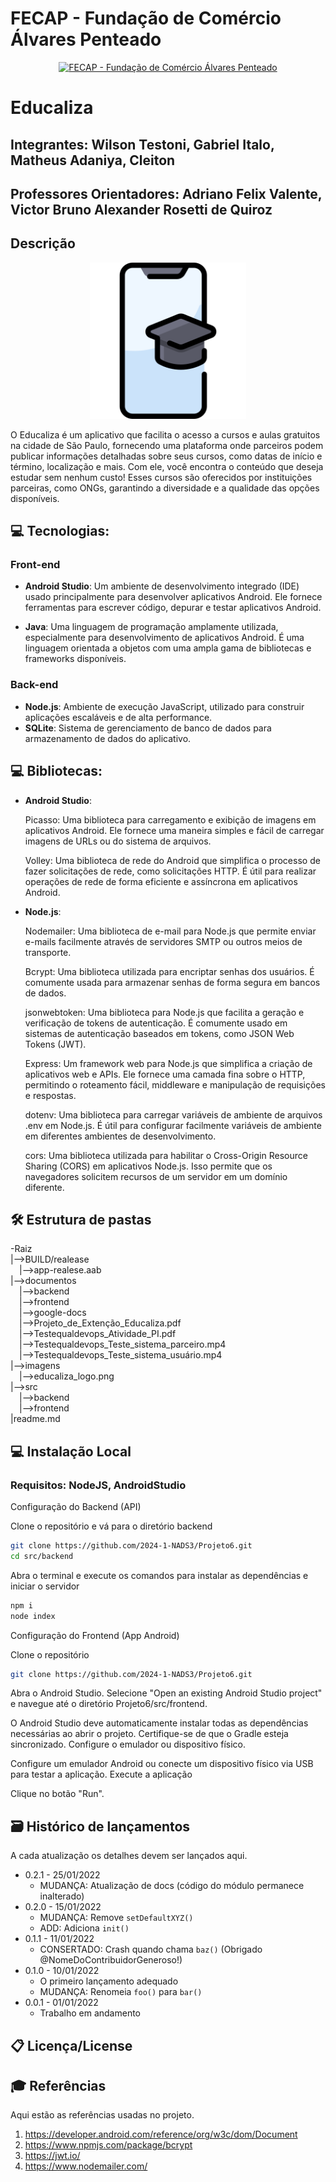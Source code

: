 # FECAP - Fundação de Comércio Álvares Penteado

<p align="center">
<a href= "https://www.fecap.br/"><img src="https://encrypted-tbn0.gstatic.com/images?q=tbn:ANd9GcRhZPrRa89Kma0ZZogxm0pi-tCn_TLKeHGVxywp-LXAFGR3B1DPouAJYHgKZGV0XTEf4AE&usqp=CAU" alt="FECAP - Fundação de Comércio Álvares Penteado" border="0"></a>
</p>

# Educaliza

## Integrantes: Wilson Testoni, Gabriel Italo, Matheus Adaniya, Cleiton

## Professores Orientadores: Adriano Felix Valente, Victor Bruno Alexander Rosetti de Quiroz

## Descrição

<p align="center">
<img src="./imagens/educaliza_logo.png" height="250px" alt="Logo educaliza" border="0">
</p>

O Educaliza é um aplicativo que facilita o acesso a cursos e aulas gratuitos na cidade de São Paulo, fornecendo uma plataforma onde parceiros podem publicar 
informações detalhadas sobre seus cursos, como datas de início e término, localização e mais. Com ele, você encontra o conteúdo que deseja estudar sem 
nenhum custo! Esses cursos são oferecidos por instituições parceiras, como ONGs, garantindo a diversidade e a qualidade das opções disponíveis.

## 💻 Tecnologias: <br>
### Front-end
- **Android Studio**: Um ambiente de desenvolvimento integrado (IDE) usado principalmente para desenvolver aplicativos Android. Ele fornece ferramentas para escrever código, depurar e testar aplicativos Android.

- **Java**: Uma linguagem de programação amplamente utilizada, especialmente para desenvolvimento de aplicativos Android. É uma linguagem orientada a objetos com uma ampla gama de bibliotecas e frameworks disponíveis.

### Back-end 
- **Node.js**: Ambiente de execução JavaScript, utilizado para construir aplicações escaláveis e de alta performance.
- **SQLite**: Sistema de gerenciamento de banco de dados para armazenamento de dados do aplicativo.

## 💻 Bibliotecas: <br> 
- **Android Studio**:
   <p>Picasso: Uma biblioteca para carregamento e exibição de imagens em aplicativos Android. Ele fornece uma maneira simples e fácil de carregar imagens de URLs ou do sistema de arquivos.</p>
   <p>Volley: Uma biblioteca de rede do Android que simplifica o processo de fazer solicitações de rede, como solicitações HTTP. É útil para realizar operações de rede de forma eficiente e assíncrona em aplicativos Android.</p>
  
- **Node.js**:
  <p>Nodemailer: Uma biblioteca de e-mail para Node.js que permite enviar e-mails facilmente através de servidores SMTP ou outros meios de transporte.</p>
  <p>Bcrypt: Uma biblioteca utilizada para encriptar senhas dos usuários. É comumente usada para armazenar senhas de forma segura em bancos de dados.</p>
  <p>jsonwebtoken: Uma biblioteca para Node.js que facilita a geração e verificação de tokens de autenticação. É comumente usado em sistemas de autenticação baseados em tokens, como JSON Web Tokens (JWT).</p>
  <p>Express: Um framework web para Node.js que simplifica a criação de aplicativos web e APIs. Ele fornece uma camada fina sobre o HTTP, permitindo o roteamento fácil, middleware e manipulação de requisições e respostas. </p>
  <p>dotenv: Uma biblioteca para carregar variáveis de ambiente de arquivos .env em Node.js. É útil para configurar facilmente variáveis de ambiente em diferentes ambientes de desenvolvimento.</p>
  <p>cors: Uma biblioteca utilizada para habilitar o Cross-Origin Resource Sharing (CORS) em aplicativos Node.js. Isso permite que os navegadores solicitem recursos de um servidor em um domínio diferente.</p>
  

## 🛠 Estrutura de pastas

-Raiz<br>
|-->BUILD/realease<br>
  &emsp;|-->app-realese.aab<br>
|-->documentos<br>
  &emsp;|-->backend<br>
  &emsp;|-->frontend<br>
  &emsp;|-->google-docs<br>
  &emsp;|-->Projeto_de_Extenção_Educaliza.pdf<br>
  &emsp;|-->Testequaldevops_Atividade_PI.pdf<br>
  &emsp;|-->Testequaldevops_Teste_sistema_parceiro.mp4<br>
  &emsp;|-->Testequaldevops_Teste_sistema_usuário.mp4<br>
|-->imagens<br>
  &emsp;|-->educaliza_logo.png<br>
|-->src<br>
  &emsp;|-->backend<br>
  &emsp;|-->frontend<br>
|readme.md<br>


## 💻 Instalação Local

### Requisitos: NodeJS, AndroidStudio

Configuração do Backend (API)

Clone o repositório e vá para o diretório backend
```sh
git clone https://github.com/2024-1-NADS3/Projeto6.git
cd src/backend
```

Abra o terminal e execute os comandos para instalar as dependências e iniciar o servidor
```sh
npm i
node index
```

Configuração do Frontend (App Android)

Clone o repositório
```sh
git clone https://github.com/2024-1-NADS3/Projeto6.git
```

Abra o Android Studio.
Selecione "Open an existing Android Studio project" e navegue até o diretório Projeto6/src/frontend.

O Android Studio deve automaticamente instalar todas as dependências necessárias ao abrir o projeto. Certifique-se de que o Gradle esteja sincronizado.
Configure o emulador ou dispositivo físico.

Configure um emulador Android ou conecte um dispositivo físico via USB para testar a aplicação.
Execute a aplicação

Clique no botão "Run".


## 🗃 Histórico de lançamentos

A cada atualização os detalhes devem ser lançados aqui.

* 0.2.1 - 25/01/2022
    * MUDANÇA: Atualização de docs (código do módulo permanece inalterado)
* 0.2.0 - 15/01/2022
    * MUDANÇA: Remove `setDefaultXYZ()`
    * ADD: Adiciona `init()`
* 0.1.1 - 11/01/2022
    * CONSERTADO: Crash quando chama `baz()` (Obrigado @NomeDoContribuidorGeneroso!)
* 0.1.0 - 10/01/2022
    * O primeiro lançamento adequado
    * MUDANÇA: Renomeia `foo()` para `bar()`
* 0.0.1 - 01/01/2022
    * Trabalho em andamento

## 📋 Licença/License


## 🎓 Referências

Aqui estão as referências usadas no projeto.

1. <https://developer.android.com/reference/org/w3c/dom/Document>
2. <https://www.npmjs.com/package/bcrypt>
3. <https://jwt.io/>
4. <https://www.nodemailer.com/>
